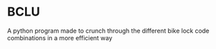 # BCLU
A python program made to crunch through the different bike lock code combinations in a more efficient way
